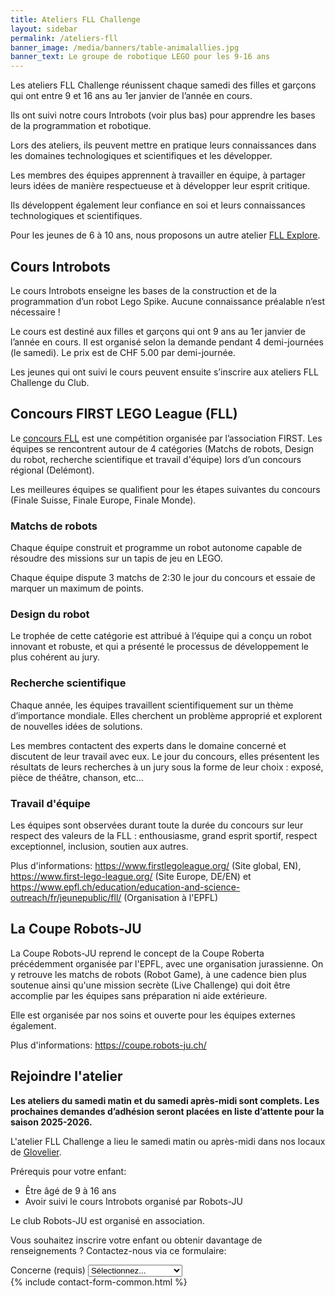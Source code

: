 ```yaml
---
title: Ateliers FLL Challenge
layout: sidebar
permalink: /ateliers-fll
banner_image: /media/banners/table-animalallies.jpg
banner_text: Le groupe de robotique LEGO pour les 9-16 ans
---
```


Les ateliers FLL Challenge réunissent chaque samedi des filles et garçons qui ont entre 9 et 16 ans au 1er janvier de l’année en cours.

Ils ont suivi notre cours Introbots (voir plus bas) pour apprendre les bases de la programmation et robotique.

Lors des ateliers, ils peuvent mettre en pratique leurs connaissances dans les domaines technologiques et scientifiques et les développer.

Les membres des équipes apprennent à travailler en équipe, à partager leurs idées de manière respectueuse et à développer leur esprit critique.

Ils développent également leur confiance en soi et leurs connaissances technologiques et scientifiques.

Pour les jeunes de 6 à 10 ans, nous proposons un autre atelier [FLL Explore](/ateliers-fll-explore).

## Cours Introbots

Le cours Introbots enseigne les bases de la construction et de la programmation d’un robot Lego Spike. Aucune connaissance préalable n’est nécessaire !

Le cours est destiné aux filles et garçons qui ont 9 ans au 1er janvier de l’année en cours. Il est organisé selon la demande pendant 4 demi-journées (le samedi). Le prix est de CHF 5.00 par demi-journée.

Les jeunes qui ont suivi le cours peuvent ensuite s’inscrire aux ateliers FLL Challenge du Club.

## Concours FIRST LEGO League (FLL)

Le [concours FLL](https://www.firstlegoleague.org/) est une compétition organisée par l’association FIRST. Les équipes se rencontrent autour de 4 catégories (Matchs de robots, Design du robot, recherche scientifique et travail d'équipe) lors d’un concours régional (Delémont).

Les meilleures équipes se qualifient pour les étapes suivantes du concours (Finale Suisse, Finale Europe, Finale Monde).

### Matchs de robots

Chaque équipe construit et programme un robot autonome capable de résoudre des missions sur un tapis de jeu en LEGO.

Chaque équipe dispute 3 matchs de 2:30 le jour du concours et essaie de marquer un maximum de points.

### Design du robot

Le trophée de cette catégorie est attribué à l’équipe qui a conçu un robot innovant et robuste, et qui a présenté le processus de développement le plus cohérent au jury.

### Recherche scientifique

Chaque année, les équipes travaillent scientifiquement sur un thème d’importance mondiale. Elles cherchent un problème approprié et explorent de nouvelles idées de solutions.

Les membres contactent des experts dans le domaine concerné et discutent de leur travail avec eux. Le jour du concours, elles présentent les résultats de leurs recherches à un jury sous la forme de leur choix : exposé, pièce de théâtre, chanson, etc…

### Travail d'équipe

Les équipes sont observées durant toute la durée du concours sur leur respect des valeurs de la FLL : enthousiasme, grand esprit sportif, respect exceptionnel, inclusion, soutien aux autres.

Plus d'informations: <https://www.firstlegoleague.org/> (Site global, EN),
<https://www.first-lego-league.org/> (Site Europe, DE/EN)
et <https://www.epfl.ch/education/education-and-science-outreach/fr/jeunepublic/fll/> (Organisation à l'EPFL)

## La Coupe Robots-JU

La Coupe Robots-JU reprend le concept de la Coupe Roberta précédemment organisée par l'EPFL, avec une organisation jurassienne.
On y retrouve les matchs de robots (Robot Game), à une cadence bien plus soutenue ainsi
qu'une mission secrète (Live Challenge) qui doit être accomplie par les équipes sans préparation ni aide extérieure.

Elle est organisée par nos soins et ouverte pour les équipes externes également.

Plus d'informations: <https://coupe.robots-ju.ch/>

<!-- section -->

## Rejoindre l'atelier

**Les ateliers du samedi matin et du samedi après-midi sont complets. Les prochaines demandes d’adhésion seront placées en liste d’attente pour la saison 2025-2026.**

L'atelier FLL Challenge a lieu le samedi matin ou après-midi dans nos locaux de [Glovelier](https://www.google.ch/maps/place/Rue+des+Places+7,+2855+Glovelier/@47.3390915,7.2066171,17z/data=!3m1!4b1!4m5!3m4!1s0x4791e4df12d571d5:0xfc3cb407ccf2c65f!8m2!3d47.3390879!4d7.2088058?hl=fr).

Prérequis pour votre enfant:

- Être âgé de 9 à 16 ans
- Avoir suivi le cours Introbots organisé par Robots-JU

Le club Robots-JU est organisé en association.

Vous souhaitez inscrire votre enfant ou obtenir davantage de renseignements ?
Contactez-nous via ce formulaire:

<form method="post" action="{{ site.contact_form_url }}">
    <div class="form-group">
        <label for="subject">Concerne (requis)</label>
        <select class="form-control" name="subject" id="subject" required>
            <option hidden disabled selected>Sélectionnez...</option>
            <option>Cours Introbots</option>
            <option>Atelier FLL Challenge</option>
            <option>Atelier FLL Explore</option>
            <option>Autre</option>
        </select>
    </div>
    {% include contact-form-common.html %}
</form>
